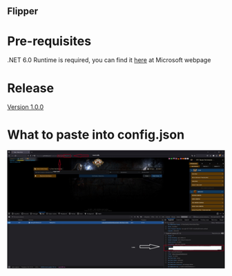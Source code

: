 ## Flipper
# Pre-requisites
.NET 6.0 Runtime is required, you can find it [here](https://dotnet.microsoft.com/en-us/download/dotnet/6.0/runtime?cid=getdotnetcore&os=windows&arch=x64) at Microsoft webpage

# Release
[Version 1.0.0](https://github.com/Zygiell/Flipper/files/14817551/Flipper.zip)
# What to paste into config.json
![Guide](guide.jpg)
